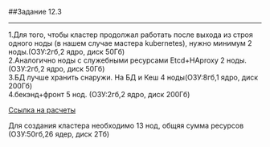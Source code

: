 ##Задание 12.3
***
1.Для того, чтобы кластер продолжал работать после выхода из строя одного ноды (в нашем случае мастера kubernetes), нужно минимум 2 ноды.(ОЗУ:2гб,2 ядро, диск 50Гб)  
2.Аналогично ноды с служебными ресурсами Etcd+HAproxy 2 ноды.  (ОЗУ:2гб,2 ядро, диск 50Гб)  
3.БД лучше хранить снаружи.  На БД и Кеш 4 ноды(ОЗУ:8гб,1 ядро, диск 200Гб)  
4.бекэнд+фронт 5 нод. 
(ОЗУ:2гб,2 ядро, диск 200Гб)  

[Ссылка на расчеты](https://docs.google.com/spreadsheets/d/1WyGJ8teaMunAQI7fCqNTejbPbA9SgbeZTzJ1LfFs3yc/edit?usp=sharing)

Для создания кластера необходимо 13 нод, общяя сумма ресурсов (ОЗУ:50гб,26 ядер, диск 2Тб)